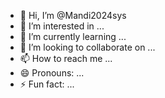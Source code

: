 - 👋 Hi, I’m @Mandi2024sys
- 👀 I’m interested in ...
- 🌱 I’m currently learning ...
- 💞️ I’m looking to collaborate on ...
- 📫 How to reach me ...
- 😄 Pronouns: ...
- ⚡ Fun fact: ...

<!---
Mandi2024sys/Mandi2024sys is a ✨ special ✨ repository because its `README.md` (this file) appears on your GitHub profile.
You can click the Preview link to take a look at your changes.
--->
